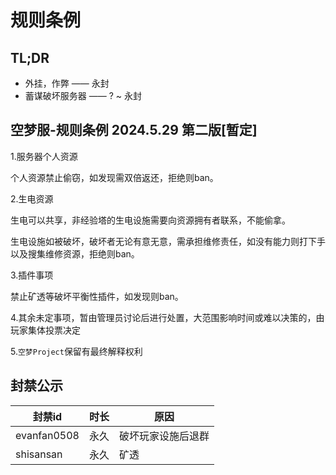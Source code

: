 # 规则条例

## TL;DR

* 外挂，作弊 —— 永封
* 蓄谋破坏服务器 —— ? ~ 永封

## 空梦服-规则条例 2024.5.29 第二版[暂定]

1.服务器个人资源

个人资源禁止偷窃，如发现需双倍返还，拒绝则ban。

2.生电资源

生电可以共享，非经验塔的生电设施需要向资源拥有者联系，不能偷拿。

生电设施如被破坏，破坏者无论有意无意，需承担维修责任，如没有能力则打下手以及搜集维修资源，拒绝则ban。

3.插件事项

禁止矿透等破坏平衡性插件，如发现则ban。

4.其余未定事项，暂由管理员讨论后进行处置，大范围影响时间或难以决策的，由玩家集体投票决定

5.`空梦Project`保留有最终解释权利

## 封禁公示

| 封禁id      | 时长 | 原因               |
| ----------- | ---- | ------------------ |
| evanfan0508 | 永久 | 破坏玩家设施后退群 |
| shisansan   | 永久 | 矿透               |